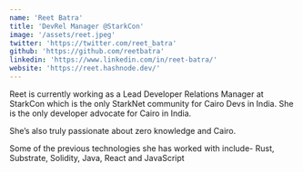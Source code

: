 ```yaml
---
name: 'Reet Batra'
title: 'DevRel Manager @StarkCon'
image: '/assets/reet.jpeg'
twitter: 'https://twitter.com/reet_batra'
github: 'https://github.com/reetbatra'
linkedin: 'https://www.linkedin.com/in/reet-batra/'
website: 'https://reet.hashnode.dev/'
---
```


Reet is currently working as a Lead Developer Relations Manager at StarkCon which is the only StarkNet community for
Cairo Devs in India. She is the only developer advocate for Cairo in India.

She’s also truly passionate about zero knowledge and Cairo.

Some of the previous technologies she has worked with include- Rust, Substrate, Solidity, Java, React and JavaScript
